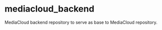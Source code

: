 mediacloud_backend
==================

MediaCloud backend repository to serve as base to MediaCloud repository.
